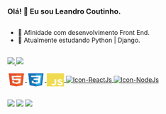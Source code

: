 ### Olá! 👋 Eu sou Leandro Coutinho. 

##

- 🔭 Afinidade com desenvolvimento Front End.
- 🌱 Atualmente estudando Python | Django.  


##
<div>
  <a href="https://github.com/LeandroSCoutinho">
  <img height="180em" src="https://github-readme-stats.vercel.app/api?username=LeandroSCoutinho&show_icons=true&theme=dark&include_all_commits=true&count_private=true"/>
  <img height="180em" src="https://github-readme-stats.vercel.app/api/top-langs/?username=LeandroSCoutinho&layout=compact&langs_count=7&theme=dark"/>
  
</div>


<div style="display: inline_block"><br>
  <img align="center" alt="Icon-HTML" height="30" width="40" src="https://raw.githubusercontent.com/devicons/devicon/master/icons/html5/html5-original.svg">
  <img align="center" alt="Icon-CSS" height="30" width="40" src="https://raw.githubusercontent.com/devicons/devicon/master/icons/css3/css3-original.svg">
  <img align="center" alt="Icon-Js" height="30" width="40" src="https://raw.githubusercontent.com/devicons/devicon/master/icons/javascript/javascript-plain.svg">
  <img align="center" alt="Icon-ReactJs" height="30" width="40" src="https://cdn.jsdelivr.net/gh/devicons/devicon/icons/react/react-original.svg">
  <img align="center" alt="Icon-NodeJs" height="30" width="40" src="https://cdn.jsdelivr.net/gh/devicons/devicon/icons/nodejs/nodejs-original.svg" />   
</div>
  
##
  
<div> 
    <a href = "mailto:franciscoleandrosilvacoutinho@gmail.com"><img src="https://img.shields.io/badge/Gmail-D14836?style=for-the-badge&logo=gmail&logoColor=white" target="_blank"></a>
    <a href="https://www.linkedin.com/in/leandroscoutinho" target="_blank"><img src="https://img.shields.io/badge/-LinkedIn-%230077B5?style=for-the-badge&logo=linkedin&logoColor=white" target="_blank"></a> 
    <a href="https://api.whatsapp.com/send?phone=5585988312734&text=Olá,%20este%20é%20um%20texto%20que%20você%20pode%20modificar." target="_blank">
       <img src="https://img.shields.io/badge/WhatsApp-25D366?style=for-the-badge&logo=whatsapp&logoColor=white" target="_blank">
    </a> 
    
</div>
